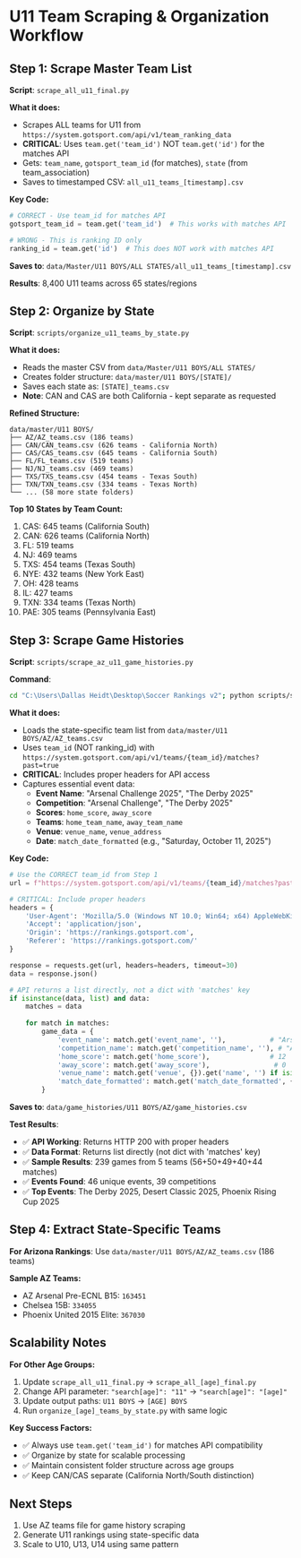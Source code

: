 # U11 Team Scraping & Organization Workflow

## Step 1: Scrape Master Team List
**Script**: `scrape_all_u11_final.py`

**What it does:**
- Scrapes ALL teams for U11 from `https://system.gotsport.com/api/v1/team_ranking_data`
- **CRITICAL**: Uses `team.get('team_id')` NOT `team.get('id')` for the matches API
- Gets: `team_name`, `gotsport_team_id` (for matches), `state` (from team_association)
- Saves to timestamped CSV: `all_u11_teams_[timestamp].csv`

**Key Code:**
```python
# CORRECT - Use team_id for matches API
gotsport_team_id = team.get('team_id')  # This works with matches API

# WRONG - This is ranking ID only  
ranking_id = team.get('id')  # This does NOT work with matches API
```

**Saves to**: `data/Master/U11 BOYS/ALL STATES/all_u11_teams_[timestamp].csv`

**Results**: 8,400 U11 teams across 65 states/regions

## Step 2: Organize by State
**Script**: `scripts/organize_u11_teams_by_state.py`

**What it does:**
- Reads the master CSV from `data/Master/U11 BOYS/ALL STATES/`
- Creates folder structure: `data/master/U11 BOYS/[STATE]/`
- Saves each state as: `[STATE]_teams.csv`
- **Note**: CAN and CAS are both California - kept separate as requested

**Refined Structure:**
```
data/master/U11 BOYS/
├── AZ/AZ_teams.csv (186 teams)
├── CAN/CAN_teams.csv (626 teams - California North)
├── CAS/CAS_teams.csv (645 teams - California South)
├── FL/FL_teams.csv (519 teams)
├── NJ/NJ_teams.csv (469 teams)
├── TXS/TXS_teams.csv (454 teams - Texas South)
├── TXN/TXN_teams.csv (334 teams - Texas North)
└── ... (58 more state folders)
```

**Top 10 States by Team Count:**
1. CAS: 645 teams (California South)
2. CAN: 626 teams (California North)
3. FL: 519 teams
4. NJ: 469 teams
5. TXS: 454 teams (Texas South)
6. NYE: 432 teams (New York East)
7. OH: 428 teams
8. IL: 427 teams
9. TXN: 334 teams (Texas North)
10. PAE: 305 teams (Pennsylvania East)

## Step 3: Scrape Game Histories
**Script**: `scripts/scrape_az_u11_game_histories.py`

**Command**: 
```bash
cd "C:\Users\Dallas Heidt\Desktop\Soccer Rankings v2"; python scripts/scrape_az_u11_game_histories.py
```

**What it does:**
- Loads the state-specific team list from `data/master/U11 BOYS/AZ/AZ_teams.csv`
- Uses `team_id` (NOT ranking_id) with `https://system.gotsport.com/api/v1/teams/{team_id}/matches?past=true`
- **CRITICAL**: Includes proper headers for API access
- Captures essential event data:
  - **Event Name**: "Arsenal Challenge 2025", "The Derby 2025"
  - **Competition**: "Arsenal Challenge", "The Derby 2025"
  - **Scores**: `home_score`, `away_score`
  - **Teams**: `home_team_name`, `away_team_name`
  - **Venue**: `venue_name`, `venue_address`
  - **Date**: `match_date_formatted` (e.g., "Saturday, October 11, 2025")

**Key Code:**
```python
# Use the CORRECT team_id from Step 1
url = f"https://system.gotsport.com/api/v1/teams/{team_id}/matches?past=true"

# CRITICAL: Include proper headers
headers = {
    'User-Agent': 'Mozilla/5.0 (Windows NT 10.0; Win64; x64) AppleWebKit/537.36',
    'Accept': 'application/json',
    'Origin': 'https://rankings.gotsport.com',
    'Referer': 'https://rankings.gotsport.com/'
}

response = requests.get(url, headers=headers, timeout=30)
data = response.json()

# API returns a list directly, not a dict with 'matches' key
if isinstance(data, list) and data:
    matches = data
    
    for match in matches:
        game_data = {
            'event_name': match.get('event_name', ''),           # "Arsenal Challenge 2025"
            'competition_name': match.get('competition_name', ''), # "Arsenal Challenge"
            'home_score': match.get('home_score'),               # 12
            'away_score': match.get('away_score'),                # 0
            'venue_name': match.get('venue', {}).get('name', '') if isinstance(match.get('venue'), dict) else '', # "Arizona Athletic Grounds"
            'match_date_formatted': match.get('match_date_formatted', {}).get('long', '') if isinstance(match.get('match_date_formatted'), dict) else match.get('match_date_formatted', '')
        }
```

**Saves to**: `data/game_histories/U11 BOYS/AZ/game_histories.csv`

**Test Results**:
- ✅ **API Working**: Returns HTTP 200 with proper headers
- ✅ **Data Format**: Returns list directly (not dict with 'matches' key)
- ✅ **Sample Results**: 239 games from 5 teams (56+50+49+40+44 matches)
- ✅ **Events Found**: 46 unique events, 39 competitions
- ✅ **Top Events**: The Derby 2025, Desert Classic 2025, Phoenix Rising Cup 2025

## Step 4: Extract State-Specific Teams
**For Arizona Rankings**: Use `data/master/U11 BOYS/AZ/AZ_teams.csv` (186 teams)

**Sample AZ Teams:**
- AZ Arsenal Pre-ECNL B15: `163451`
- Chelsea 15B: `334055`
- Phoenix United 2015 Elite: `367030`

## Scalability Notes

**For Other Age Groups:**
1. Update `scrape_all_u11_final.py` → `scrape_all_[age]_final.py`
2. Change API parameter: `"search[age]": "11"` → `"search[age]": "[age]"`
3. Update output paths: `U11 BOYS` → `[AGE] BOYS`
4. Run `organize_[age]_teams_by_state.py` with same logic

**Key Success Factors:**
- ✅ Always use `team.get('team_id')` for matches API compatibility
- ✅ Organize by state for scalable processing
- ✅ Maintain consistent folder structure across age groups
- ✅ Keep CAN/CAS separate (California North/South distinction)

## Next Steps
1. Use AZ teams file for game history scraping
2. Generate U11 rankings using state-specific data
3. Scale to U10, U13, U14 using same pattern
